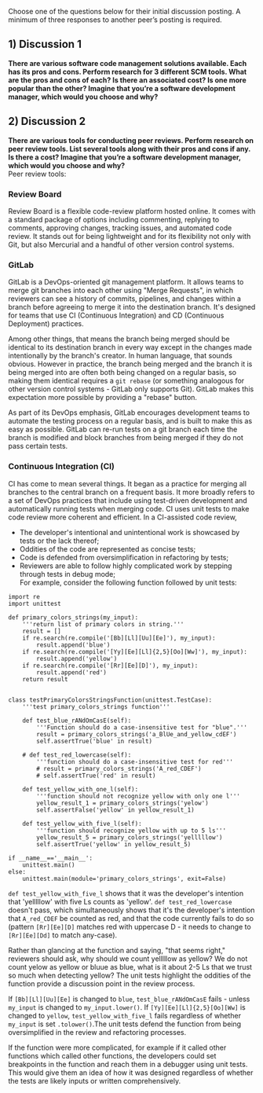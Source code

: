 Choose one of the questions below for their initial discussion posting.  A minimum of three responses to another peer’s posting is required. 

## 1) Discussion 1
**There are various software code management solutions available.  Each has its pros and cons.  Perform research for 3 different SCM tools.  What are the pros and cons of each?  Is there an associated cost?  Is one more popular than the other?  Imagine that you’re a software development manager, which would you choose and why?**

## 2) Discussion 2
**There are various tools for conducting peer reviews.  Perform research on peer review tools.  List several tools along with their pros and cons if any.  Is there a cost?  Imagine that you’re a software development manager, which would you choose and why?**  
Peer review tools:

### Review Board
Review Board is a flexible code-review platform hosted online. It comes with a standard package of options including commenting, replying to comments, approving changes, tracking issues, and automated code review. It stands out for being lightweight and for its flexibility not only with Git, but also Mercurial and a handful of other version control systems.

### GitLab
GitLab is a DevOps-oriented git management platform. It allows teams to merge git branches into each other using "Merge Requests", in which reviewers can see a history of commits, pipelines, and changes within a branch before agreeing to merge it into the destination branch. It's designed for teams that use CI (Continuous Integration) and CD (Continuous Deployment) practices.  

Among other things, that means the branch being merged should be identical to its destination branch in every way except in the changes made intentionally by the branch's creator. In human language, that sounds obvious. However in practice, the branch being merged and the branch it is being merged into are often both being changed on a regular basis, so making them identical requires a `git rebase` (or something analogous for other version control systems - GitLab only supports Git). GitLab makes this expectation more possible by providing a "rebase" button.

As part of its DevOps emphasis, GitLab encourages development teams to automate the testing process on a regular basis, and is built to make this as easy as possible. GitLab can re-run tests on a git branch each time the branch is modified and block branches from being merged if they do not pass certain tests. 

### Continuous Integration (CI)
CI has come to mean several things. It began as a practice for merging all branches to the central branch on a frequent basis. It more broadly refers to a set of DevOps practices that include using test-driven development and automatically running tests when merging code. CI uses unit tests to make code review more coherent and efficient. In a CI-assisted code review, 
 - The developer's intentional and unintentional work is showcased by tests or the lack thereof;  
 - Oddities of the code are represented as concise tests;  
 - Code is defended from oversimplification in refactoring by tests;  
 - Reviewers are able to follow highly complicated work by stepping through tests in debug mode;  
For example, consider the following function followed by unit tests:
```
import re
import unittest

def primary_colors_strings(my_input):
    '''return list of primary colors in string.'''
    result = []
    if re.search(re.compile('[Bb][Ll][Uu][Ee]'), my_input):
        result.append('blue')
    if re.search(re.compile('[Yy][Ee][Ll]{2,5}[Oo][Ww]'), my_input):
        result.append('yellow')
    if re.search(re.compile('[Rr][Ee][D]'), my_input):
        result.append('red')
    return result


class testPrimaryColorsStringsFunction(unittest.TestCase):
    '''test primary_colors_strings function'''

    def test_blue_rANdOmCasE(self):
        '''Function should do a case-insensitive test for "blue".'''
        result = primary_colors_strings('a_BlUe_and_yellow_cdEF')
        self.assertTrue('blue' in result)

    # def test_red_lowercase(self):
        '''function should do a case-insensitive test for red'''
        # result = primary_colors_strings('A_red_CDEF')
        # self.assertTrue('red' in result)

    def test_yellow_with_one_l(self):
        '''function should not recognize yellow with only one l'''
        yellow_result_1 = primary_colors_strings('yelow')
        self.assertFalse('yellow' in yellow_result_1)

    def test_yellow_with_five_l(self):
        '''function should recognize yellow with up to 5 ls'''
        yellow_result_5 = primary_colors_strings('yelllllow')
        self.assertTrue('yellow' in yellow_result_5)

if __name__=='__main__':
    unittest.main()
else:
    unittest.main(module='primary_colors_strings', exit=False)
```
`def test_yellow_with_five_l` shows that it was the developer's intention that 'yelllllow' with five Ls counts as 'yellow'. `def test_red_lowercase` doesn't pass, which simultaneously shows that it's the developer's intention that `A_red_CDEF` be counted as red, and that the code currently fails to do so (pattern `[Rr][Ee][D]` matches red with uppercase D - it needs to change to `[Rr][Ee][Dd]` to match any-case).  

Rather than glancing at the function and saying, "that seems right," reviewers should ask, why should we count yelllllow as yellow? We do not count yelow as yellow or bluue as blue, what is it about 2-5 Ls that we trust so much when detecting yellow? The unit tests highlight the oddities of the function provide a discussion point in the review process.  

If `[Bb][Ll][Uu][Ee]` is changed to `blue`, `test_blue_rANdOmCasE` fails - unless `my_input` is changed to `my_input.lower()`. If `[Yy][Ee][Ll]{2,5}[Oo][Ww]` is changed to `yellow`, `test_yellow_with_five_l` fails regardless of whether `my_input` is set `.tolower()`.The unit tests defend the function from being oversimplified in the review and refactoring processes.

If the function were more complicated, for example if it called other functions which called other functions, the developers could set breakpoints in the function and reach them in a debugger using unit tests. This would give them an idea of how it was designed regardless of whether the tests are likely inputs or written comprehensively.

